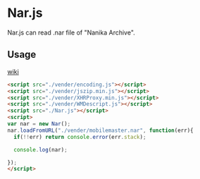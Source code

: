 # Nar.js

  Nar.js can read .nar file of "Nanika Archive".

## Usage

[wiki](https://github.com/Ikagaka/Nar.js/wiki/Nar.js)

```html
<script src="./vender/encoding.js"></script>
<script src="./vender/jszip.min.js"></script>
<script src="./vender/XHRProxy.min.js"></script>
<script src="./vender/WMDescript.js"></script>
<script src="./Nar.js"></script>
<script>
var nar = new Nar();
nar.loadFromURL("./vender/mobilemaster.nar", function(err){
  if(!!err) return console.error(err.stack);

  console.log(nar);

});
</script>
```
